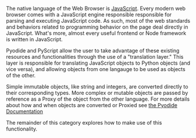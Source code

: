 <p>The native language of the Web Browser is <a href="https://developer.mozilla.org/en-US/docs/Web/JavaScript">JavaScript</a>. Every modern web browser comes with a JavaScript engine responsible responsible for parsing and executing JavaScript code. As such, most of the web standards and behaviors related to programming behavior on the page deal directly in JavaScript. What's more, almost every useful frontend or Node framework is written in JavaScript.</p>
<p>Pyodide and PyScript allow the user to take advantage of these existing resources and functionalities through the use of a "translation layer." This layer is responsible for translating JavaScript objects to Python objects (and vice versa), and allowing objects from one langauge to be used as objects of the other.</p>
<p>Simple immutable objects, like string and integers, are converted directly to their corresponding types. More complex or mutable objects are passed by reference as a Proxy of the object from the other language. For more details about how and when objects are converted or Proxied see <a href="https://pyodide.org/en/stable/usage/type-conversions.html">the Pyodide Documentation</a></p>
<p>The remainder of this category explores how to make use of this functionality.</p>
